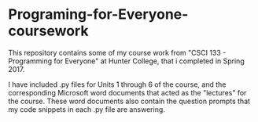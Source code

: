 # Programing-for-Everyone-coursework
This repository contains some of my course work from "CSCI 133 - Programming for Everyone" at Hunter College, that i completed in Spring 2017.

I have included .py files for Units 1 through 6 of the course, and the corresponding Microsoft word documents that acted as the "lectures" for the course. These word documents also contain the question prompts that my code snippets in each .py file are answering.
